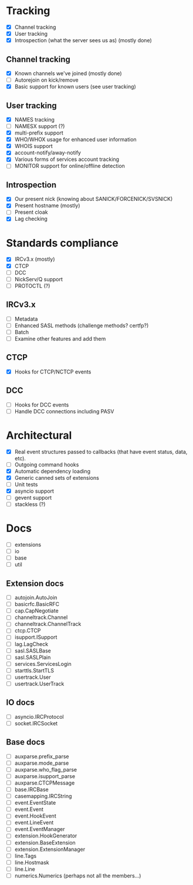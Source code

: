 # Tracking
- [x] Channel tracking
- [x] User tracking
- [x] Introspection (what the server sees us as) (mostly done)

## Channel tracking
- [x] Known channels we've joined (mostly done)
- [ ] Autorejoin on kick/remove
- [x] Basic support for known users (see user tracking)

## User tracking
- [x] NAMES tracking
- [ ] NAMESX support (?)
- [x] multi-prefix support
- [x] WHO/WHOX usage for enhanced user information
- [x] WHOIS support
- [x] account-notify/away-notify
- [x] Various forms of services account tracking
- [ ] MONITOR support for online/offline detection

## Introspection
- [x] Our present nick (knowing about SANICK/FORCENICK/SVSNICK)
- [x] Present hostname (mostly)
- [ ] Present cloak
- [x] Lag checking

# Standards compliance
- [x] IRCv3.x (mostly)
- [x] CTCP
- [ ] DCC
- [ ] NickServ/Q support
- [ ] PROTOCTL (?)

## IRCv3.x
- [ ] Metadata
- [ ] Enhanced SASL methods (challenge methods? certfp?)
- [ ] Batch
- [ ] Examine other features and add them

## CTCP
- [x] Hooks for CTCP/NCTCP events

## DCC
- [ ] Hooks for DCC events
- [ ] Handle DCC connections including PASV

# Architectural
- [x] Real event structures passed to callbacks (that have event status,
      data, etc).
- [ ] Outgoing command hooks
- [x] Automatic dependency loading
- [x] Generic canned sets of extensions
- [ ] Unit tests
- [x] asyncio support
- [ ] gevent support
- [ ] stackless (?)

# Docs
- [ ] extensions
- [ ] io
- [ ] base
- [ ] util

## Extension docs
- [ ] autojoin.AutoJoin
- [ ] basicrfc.BasicRFC
- [ ] cap.CapNegotiate
- [ ] channeltrack.Channel
- [ ] channeltrack.ChannelTrack
- [ ] ctcp.CTCP
- [ ] isupport.ISupport
- [ ] lag.LagCheck
- [ ] sasl.SASLBase
- [ ] sasl.SASLPlain
- [ ] services.ServicesLogin
- [ ] starttls.StartTLS
- [ ] usertrack.User
- [ ] usertrack.UserTrack

## IO docs
- [ ] asyncio.IRCProtocol
- [ ] socket.IRCSocket

## Base docs
- [ ] auxparse.prefix\_parse
- [ ] auxparse.mode\_parse
- [ ] auxparse.who\_flag\_parse
- [ ] auxparse.isupport\_parse
- [ ] auxparse.CTCPMessage
- [ ] base.IRCBase
- [ ] casemapping.IRCString
- [ ] event.EventState
- [ ] event.Event
- [ ] event.HookEvent
- [ ] event.LineEvent
- [ ] event.EventManager
- [ ] extension.HookGenerator
- [ ] extension.BaseExtension
- [ ] extension.ExtensionManager
- [ ] line.Tags
- [ ] line.Hostmask
- [ ] line.Line
- [ ] numerics.Numerics (perhaps not all the members...)
